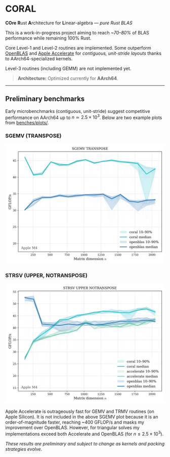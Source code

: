 # CORAL

**COre** **R**ust **A**rchitecture for **L**inear-algebra — *pure Rust BLAS*

This is a work-in-progress project aiming to reach *~70–80%* of BLAS performance while remaining 100% Rust.

Core Level-1 and Level-2 routines are implemented. Some outperform
[OpenBLAS](https://github.com/OpenMathLib/OpenBLAS) and [Apple Accelerate](https://developer.apple.com/documentation/accelerate/blas/)
for *contiguous, unit-stride layouts* thanks to AArch64-specialized kernels.

Level-3 routines (including GEMM) are not implemented yet.

> **Architecture:** Optimized currently for **AArch64**.

---

## Preliminary benchmarks

Early microbenchmarks (contiguous, unit-stride) suggest competitive performance on AArch64 up to $n \simeq 2.5 \times 10^3$. 
Below are two example plots from [benches/plots/](benches/plots/). 

### SGEMV (TRANSPOSE)
![SGEMV TRANSPOSE](benches/plots/SGEMV%20TRANSPOSE.png)

### STRSV (UPPER, NOTRANSPOSE)
![STRSV UPPER NOTRANSPOSE](benches/plots/STRSV_UPPER_NOTRANSPOSE.png)

Apple Accelerate is outrageously fast for GEMV and TRMV routines (on Apple Silicon). It is not included in
the above SGEMV plot because it is an order-of-magnitude faster, reaching ~400 GFLOP/s and masks my improvement over OpenBLAS. 
However, for triangular solves my implementations exceed both Accelerate and OpenBLAS (for $n \leq 2.5 \times 10^3$).

*These results are preliminary and subject to change as kernels and packing strategies evolve.*

